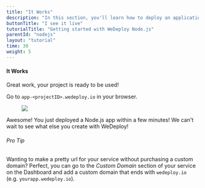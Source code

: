 ```yaml
---
title: "It Works"
description: "In this section, you'll learn how to deploy an application using Node.js."
buttonTitle: "I see it live"
tutorialTitle: "Getting started with WeDeploy Node.js"
parentId: "nodejs"
layout: "tutorial"
time: 30
weight: 5
---
```


#### It Works

Great work, your project is ready to be used!

Go to `app-<projectID>.wedeploy.io` in your browser.

<figure>
	<img src="/images/tutorials/it-works.png">
</figure>

Awesome! You just deployed a Node.js app within a few minutes! We can't wait to see what else you create with WeDeploy!

<aside>

###### <span class="icon-16-star"></span> Pro Tip

Wanting to make a pretty url for your service without purchasing a custom domain? Perfect, you can go to the _Custom Domain_ section of your service on the Dashboard and add a custom domain that ends with `wedeploy.io` (e.g. `yourapp.wedeploy.io`).

</aside>
